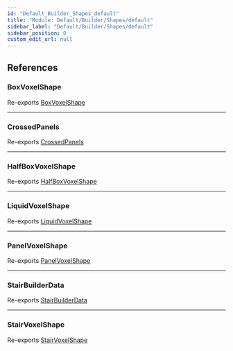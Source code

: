 ```yaml
---
id: "Default_Builder_Shapes_default"
title: "Module: Default/Builder/Shapes/default"
sidebar_label: "Default/Builder/Shapes/default"
sidebar_position: 0
custom_edit_url: null
---
```


## References

### BoxVoxelShape

Re-exports [BoxVoxelShape](Default_Builder_Shapes_default_Box_Box_voxel_shape.md#boxvoxelshape)

___

### CrossedPanels

Re-exports [CrossedPanels](Default_Builder_Shapes_default_Panel_CrossedPanels_voxel_shape.md#crossedpanels)

___

### HalfBoxVoxelShape

Re-exports [HalfBoxVoxelShape](Default_Builder_Shapes_default_Box_HalfBox_voxel_shape.md#halfboxvoxelshape)

___

### LiquidVoxelShape

Re-exports [LiquidVoxelShape](Default_Builder_Shapes_default_Liquid_Liquid_voxel_shape.md#liquidvoxelshape)

___

### PanelVoxelShape

Re-exports [PanelVoxelShape](Default_Builder_Shapes_default_Panel_Panel_voxel_shape.md#panelvoxelshape)

___

### StairBuilderData

Re-exports [StairBuilderData](Default_Builder_Shapes_default_Stairs_Stair_voxel_shape.md#stairbuilderdata)

___

### StairVoxelShape

Re-exports [StairVoxelShape](Default_Builder_Shapes_default_Stairs_Stair_voxel_shape.md#stairvoxelshape)
